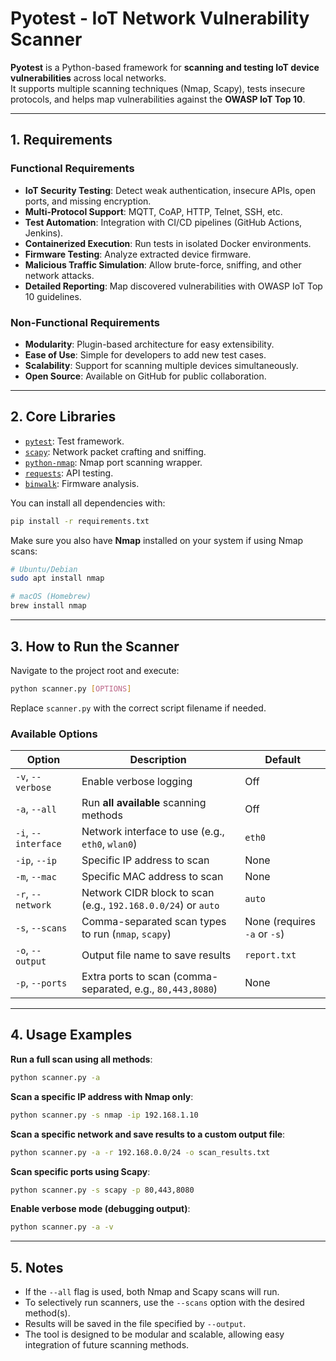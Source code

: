 # Pyotest - IoT Network Vulnerability Scanner

**Pyotest** is a Python-based framework for **scanning and testing IoT device vulnerabilities** across local networks.  
It supports multiple scanning techniques (Nmap, Scapy), tests insecure protocols, and helps map vulnerabilities against the **OWASP IoT Top 10**.

---

## 1. Requirements

### Functional Requirements

- **IoT Security Testing**: Detect weak authentication, insecure APIs, open ports, and missing encryption.
- **Multi-Protocol Support**: MQTT, CoAP, HTTP, Telnet, SSH, etc.
- **Test Automation**: Integration with CI/CD pipelines (GitHub Actions, Jenkins).
- **Containerized Execution**: Run tests in isolated Docker environments.
- **Firmware Testing**: Analyze extracted device firmware.
- **Malicious Traffic Simulation**: Allow brute-force, sniffing, and other network attacks.
- **Detailed Reporting**: Map discovered vulnerabilities with OWASP IoT Top 10 guidelines.

### Non-Functional Requirements

- **Modularity**: Plugin-based architecture for easy extensibility.
- **Ease of Use**: Simple for developers to add new test cases.
- **Scalability**: Support for scanning multiple devices simultaneously.
- **Open Source**: Available on GitHub for public collaboration.

---

## 2. Core Libraries

- [`pytest`](https://docs.pytest.org/): Test framework.
- [`scapy`](https://scapy.readthedocs.io/): Network packet crafting and sniffing.
- [`python-nmap`](https://pypi.org/project/python-nmap/): Nmap port scanning wrapper.
- [`requests`](https://requests.readthedocs.io/): API testing.
- [`binwalk`](https://github.com/ReFirmLabs/binwalk): Firmware analysis.

You can install all dependencies with:

```bash
pip install -r requirements.txt
```

Make sure you also have **Nmap** installed on your system if using Nmap scans:

```bash
# Ubuntu/Debian
sudo apt install nmap

# macOS (Homebrew)
brew install nmap
```

---

## 3. How to Run the Scanner

Navigate to the project root and execute:

```bash
python scanner.py [OPTIONS]
```

Replace `scanner.py` with the correct script filename if needed.

### Available Options

| Option               | Description                                                             | Default                  |
|----------------------|-------------------------------------------------------------------------|---------------------------|
| `-v`, `--verbose`     | Enable verbose logging                                                  | Off                       |
| `-a`, `--all`         | Run **all available** scanning methods                                 | Off                       |
| `-i`, `--interface`   | Network interface to use (e.g., `eth0`, `wlan0`)                        | `eth0`                    |
| `-ip`, `--ip`         | Specific IP address to scan                                             | None                      |
| `-m`, `--mac`         | Specific MAC address to scan                                            | None                      |
| `-r`, `--network`     | Network CIDR block to scan (e.g., `192.168.0.0/24`) or `auto`            | `auto`                    |
| `-s`, `--scans`       | Comma-separated scan types to run (`nmap`, `scapy`)                     | None (requires `-a` or `-s`) |
| `-o`, `--output`      | Output file name to save results                                        | `report.txt`              |
| `-p`, `--ports`       | Extra ports to scan (comma-separated, e.g., `80,443,8080`)               | None                      |

---

## 4. Usage Examples

**Run a full scan using all methods**:

```bash
python scanner.py -a
```

**Scan a specific IP address with Nmap only**:

```bash
python scanner.py -s nmap -ip 192.168.1.10
```

**Scan a specific network and save results to a custom output file**:

```bash
python scanner.py -a -r 192.168.0.0/24 -o scan_results.txt
```

**Scan specific ports using Scapy**:

```bash
python scanner.py -s scapy -p 80,443,8080
```

**Enable verbose mode (debugging output)**:

```bash
python scanner.py -a -v
```

---

## 5. Notes

- If the `--all` flag is used, both Nmap and Scapy scans will run.
- To selectively run scanners, use the `--scans` option with the desired method(s).
- Results will be saved in the file specified by `--output`.
- The tool is designed to be modular and scalable, allowing easy integration of future scanning methods.